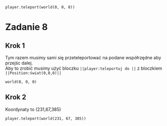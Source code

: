 ```blocks
player.teleport(world(0, 0, 0))
```
# Zadanie 8
## Krok 1

Tym razem musimy sami się przeteleportować na podane współrzędne aby przejśc dalej.<br>
Aby to zrobić musimy użyć bloczku ``||player:teleportuj do ||``
z bloczkiem ``||Position:świat(0,0,0)||``
```blocks
world(0, 0, 0)
```
 ## Krok 2
 Koordynaty to (231,67,385)
```blocks
player.teleport(world(231, 67, 385))
```
